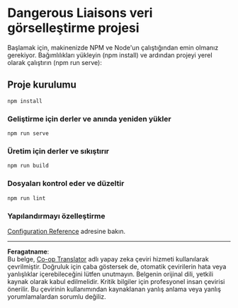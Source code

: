 <!--
CO_OP_TRANSLATOR_METADATA:
{
  "original_hash": "5c51a54dd89075a7a362890117b7ed9e",
  "translation_date": "2025-08-28T11:15:15+00:00",
  "source_file": "3-Data-Visualization/13-meaningful-visualizations/starter/README.md",
  "language_code": "tr"
}
-->
# Dangerous Liaisons veri görselleştirme projesi

Başlamak için, makinenizde NPM ve Node'un çalıştığından emin olmanız gerekiyor. Bağımlılıkları yükleyin (npm install) ve ardından projeyi yerel olarak çalıştırın (npm run serve):

## Proje kurulumu
```
npm install
```

### Geliştirme için derler ve anında yeniden yükler
```
npm run serve
```

### Üretim için derler ve sıkıştırır
```
npm run build
```

### Dosyaları kontrol eder ve düzeltir
```
npm run lint
```

### Yapılandırmayı özelleştirme
[Configuration Reference](https://cli.vuejs.org/config/) adresine bakın.

---

**Feragatname**:  
Bu belge, [Co-op Translator](https://github.com/Azure/co-op-translator) adlı yapay zeka çeviri hizmeti kullanılarak çevrilmiştir. Doğruluk için çaba göstersek de, otomatik çevirilerin hata veya yanlışlıklar içerebileceğini lütfen unutmayın. Belgenin orijinal dili, yetkili kaynak olarak kabul edilmelidir. Kritik bilgiler için profesyonel insan çevirisi önerilir. Bu çevirinin kullanımından kaynaklanan yanlış anlama veya yanlış yorumlamalardan sorumlu değiliz.